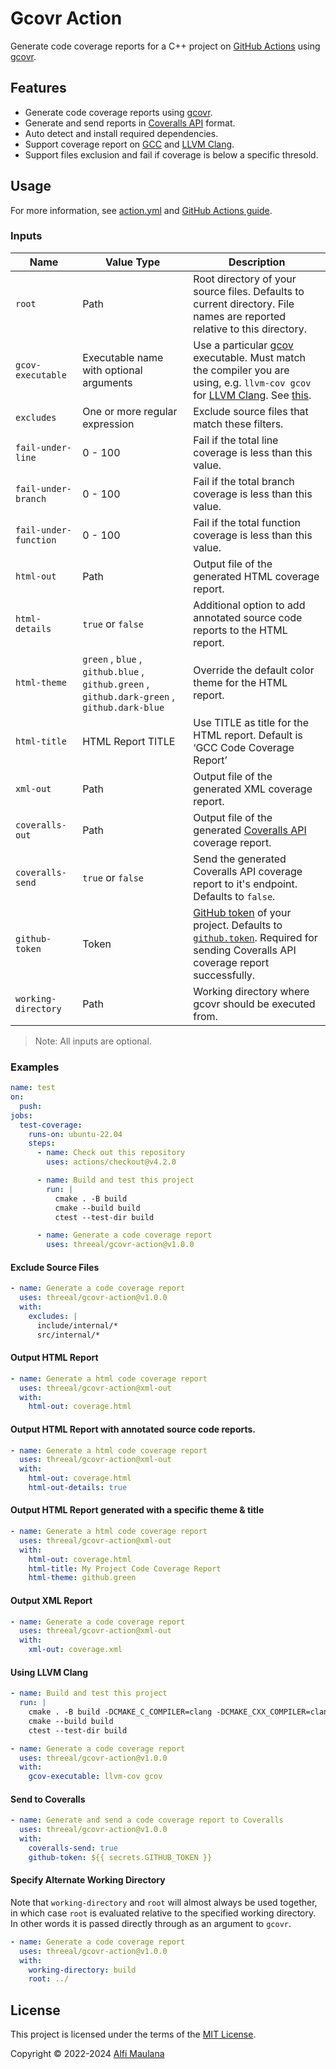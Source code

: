 # Gcovr Action

Generate code coverage reports for a C++ project on [GitHub Actions](https://github.com/features/actions) using [gcovr](https://gcovr.com/en/stable/).

## Features

- Generate code coverage reports using [gcovr](https://gcovr.com/en/stable/).
- Generate and send reports in [Coveralls API](https://docs.coveralls.io/api-introduction) format.
- Auto detect and install required dependencies.
- Support coverage report on [GCC](https://gcc.gnu.org/) and [LLVM Clang](https://clang.llvm.org/).
- Support files exclusion and fail if coverage is below a specific thresold.

## Usage

For more information, see [action.yml](./action.yml) and [GitHub Actions guide](https://docs.github.com/en/actions/learn-github-actions/understanding-github-actions).

### Inputs

| Name | Value Type | Description |
| --- | --- | --- |
| `root` | Path | Root directory of your source files. Defaults to current directory. File names are reported relative to this directory. |
| `gcov-executable` | Executable name with optional arguments | Use a particular [gcov](https://gcc.gnu.org/onlinedocs/gcc/Gcov.html) executable. Must match the compiler you are using, e.g. `llvm-cov gcov` for [LLVM Clang](https://clang.llvm.org/). See [this](https://gcovr.com/en/stable/guide/compiling.html#choosing-the-right-gcov-executable). |
| `excludes` | One or more regular expression | Exclude source files that match these filters. |
| `fail-under-line` | 0 - 100 | Fail if the total line coverage is less than this value. |
| `fail-under-branch` | 0 - 100 | Fail if the total branch coverage is less than this value. |
| `fail-under-function` | 0 - 100 | Fail if the total function coverage is less than this value. |
| `html-out` | Path | Output file of the generated HTML coverage report. |
| `html-details` | `true` or `false`  | Additional option to add annotated source code reports to the HTML report. |
| `html-theme` | `green` , `blue` , `github.blue` , `github.green` , `github.dark-green` , `github.dark-blue` | Override the default color theme for the HTML report. |
| `html-title` | HTML Report TITLE  | Use TITLE as title for the HTML report. Default is ‘GCC Code Coverage Report’ |
| `xml-out` | Path | Output file of the generated XML coverage report. |
| `coveralls-out` | Path | Output file of the generated [Coveralls API](https://docs.coveralls.io/api-introduction) coverage report. |
| `coveralls-send` | `true` or `false` | Send the generated Coveralls API coverage report to it's endpoint. Defaults to `false`. |
| `github-token` | Token | [GitHub token](https://docs.github.com/en/actions/security-guides/automatic-token-authentication) of your project. Defaults to [`github.token`](https://docs.github.com/en/actions/security-guides/automatic-token-authentication). Required for sending Coveralls API coverage report successfully. |
| `working-directory` | Path | Working directory where gcovr should be executed from. |

> Note: All inputs are optional.

### Examples

```yaml
name: test
on:
  push:
jobs:
  test-coverage:
    runs-on: ubuntu-22.04
    steps:
      - name: Check out this repository
        uses: actions/checkout@v4.2.0

      - name: Build and test this project
        run: |
          cmake . -B build
          cmake --build build
          ctest --test-dir build

      - name: Generate a code coverage report
        uses: threeal/gcovr-action@v1.0.0
```

#### Exclude Source Files

```yaml
- name: Generate a code coverage report
  uses: threeal/gcovr-action@v1.0.0
  with:
    excludes: |
      include/internal/*
      src/internal/*
```

#### Output HTML Report

```yaml
- name: Generate a html code coverage report
  uses: threeal/gcovr-action@xml-out
  with:
    html-out: coverage.html
```

#### Output HTML Report with annotated source code reports.

```yaml
- name: Generate a html code coverage report
  uses: threeal/gcovr-action@xml-out
  with:
    html-out: coverage.html
    html-out-details: true
```

#### Output HTML Report generated with a specific theme & title

```yaml
- name: Generate a html code coverage report
  uses: threeal/gcovr-action@xml-out
  with:
    html-out: coverage.html
    html-title: My Project Code Coverage Report
    html-theme: github.green
```

#### Output XML Report

```yaml
- name: Generate a code coverage report
  uses: threeal/gcovr-action@xml-out
  with:
    xml-out: coverage.xml
```

#### Using LLVM Clang

```yaml
- name: Build and test this project
  run: |
    cmake . -B build -DCMAKE_C_COMPILER=clang -DCMAKE_CXX_COMPILER=clang++
    cmake --build build
    ctest --test-dir build

- name: Generate a code coverage report
  uses: threeal/gcovr-action@v1.0.0
  with:
    gcov-executable: llvm-cov gcov
```

#### Send to Coveralls

```yaml
- name: Generate and send a code coverage report to Coveralls
  uses: threeal/gcovr-action@v1.0.0
  with:
    coveralls-send: true
    github-token: ${{ secrets.GITHUB_TOKEN }}
```

#### Specify Alternate Working Directory
Note that `working-directory` and `root` will almost always be used together, in which case `root` is evaluated relative to the specified working directory. In other words it is passed directly through as an argument to `gcovr`.

```yaml
- name: Generate a code coverage report
  uses: threeal/gcovr-action@v1.0.0
  with:
    working-directory: build
    root: ../
```


## License

This project is licensed under the terms of the [MIT License](./LICENSE).

Copyright © 2022-2024 [Alfi Maulana](https://github.com/threeal/)
